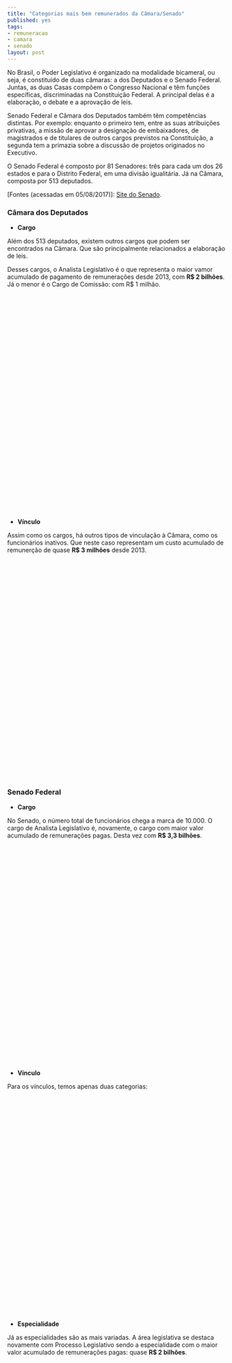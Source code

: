 ```yaml
---
title: "Categorias mais bem remunerados da Câmara/Senado"
published: yes
tags:
- remuneracao
- camara
- senado
layout: post
---
```






No Brasil, o Poder Legislativo é organizado na modalidade bicameral, ou seja, é constituído de duas câmaras: a dos Deputados e o Senado Federal. Juntas, as duas Casas compõem o Congresso Nacional e têm funções específicas, discriminadas na Constituição Federal. A principal delas é a elaboração, o debate e a aprovação de leis.

Senado Federal e Câmara dos Deputados também têm competências distintas. Por exemplo: enquanto o primeiro tem, entre as suas atribuições privativas, a missão de aprovar a designação de embaixadores, de magistrados e de titulares de outros cargos previstos na Constituição, a segunda tem a primazia sobre a discussão de projetos originados no Executivo.

O Senado Federal é composto por 81 Senadores: três para cada um dos 26 estados e para o Distrito Federal, em uma divisão igualitária. Já na Câmara, composta por 513 deputados.

[Fontes (acessadas em 05/08/2017)]: [Site do Senado](https://www12.senado.leg.br/transparencia/laipergunta).

### **Câmara dos Deputados**

* **Cargo**

Além dos 513 deputados, existem outros cargos que podem ser encontrados na Câmara. Que são principalmente relacionados a elaboração de leis.

Desses cargos, o Analista Legislativo é o que representa o maior vamor acumulado de pagamento de remunerações desde 2013, com **R$ 2 bilhões**. Já o menor é o Cargo de Comissão: com R$ 1 milhão. 

<!--html_preserve--><div id="htmlwidget-370c56d9bcadccf099fa" style="width:100%;height:500px;" class="highchart html-widget"></div>
<script type="application/json" data-for="htmlwidget-370c56d9bcadccf099fa">{"x":{"hc_opts":{"title":{"text":null},"yAxis":{"title":{"text":"Valor da Remuneração (milhões R$)"},"type":"linear"},"credits":{"enabled":false},"exporting":{"enabled":false},"plotOptions":{"series":{"turboThreshold":0,"showInLegend":true,"marker":{"enabled":true}},"treemap":{"layoutAlgorithm":"squarified"},"bubble":{"minSize":5,"maxSize":25},"scatter":{"marker":{"symbol":"circle"}}},"annotationsOptions":{"enabledButtons":false},"tooltip":{"delayForDisplay":10},"series":[{"name":"ANALISTA LEGISLATIVO","data":[{"area":"ANALISTA LEGISLATIVO","value":2032.38174832,"y":2032.38174832,"name":"ANALISTA LEGISLATIVO"}],"type":"bar"},{"name":"CARGO EM COMISSAO","data":[{"area":"CARGO EM COMISSAO","value":1.4081601,"y":1.4081601,"name":"CARGO EM COMISSAO"}],"type":"bar"},{"name":"DEPUTADO","data":[{"area":"DEPUTADO","value":514.33667766,"y":514.33667766,"name":"DEPUTADO"}],"type":"bar"},{"name":"TECNICO LEGISLATIVO","data":[{"area":"TECNICO LEGISLATIVO","value":1150.52070274,"y":1150.52070274,"name":"TECNICO LEGISLATIVO"}],"type":"bar"}],"xAxis":{"type":"category","title":{"text":"Cargos"}}},"theme":{"chart":{"backgroundColor":"transparent"}},"conf_opts":{"global":{"Date":null,"VMLRadialGradientURL":"http =//code.highcharts.com/list(version)/gfx/vml-radial-gradient.png","canvasToolsURL":"http =//code.highcharts.com/list(version)/modules/canvas-tools.js","getTimezoneOffset":null,"timezoneOffset":0,"useUTC":true},"lang":{"contextButtonTitle":"Chart context menu","decimalPoint":".","downloadJPEG":"Download JPEG image","downloadPDF":"Download PDF document","downloadPNG":"Download PNG image","downloadSVG":"Download SVG vector image","drillUpText":"Back to {series.name}","invalidDate":null,"loading":"Loading...","months":["January","February","March","April","May","June","July","August","September","October","November","December"],"noData":"No data to display","numericSymbols":["k","M","G","T","P","E"],"printChart":"Print chart","resetZoom":"Reset zoom","resetZoomTitle":"Reset zoom level 1:1","shortMonths":["Jan","Feb","Mar","Apr","May","Jun","Jul","Aug","Sep","Oct","Nov","Dec"],"thousandsSep":" ","weekdays":["Sunday","Monday","Tuesday","Wednesday","Thursday","Friday","Saturday"]}},"type":"chart","fonts":[],"debug":false},"evals":[],"jsHooks":[]}</script><!--/html_preserve-->

* **Vínculo**

Assim como os cargos, há outros tipos de vinculação à Câmara, como os funcionários inativos. Que neste caso representam um custo acumulado de remunerção de quase **R$ 3 milhões** desde 2013.

<!--html_preserve--><div id="htmlwidget-d638923a32ba2b901bf5" style="width:100%;height:500px;" class="highchart html-widget"></div>
<script type="application/json" data-for="htmlwidget-d638923a32ba2b901bf5">{"x":{"hc_opts":{"title":{"text":null},"yAxis":{"title":{"text":"Valor da Remuneração (milhões R$)"},"type":"linear"},"credits":{"enabled":false},"exporting":{"enabled":false},"plotOptions":{"series":{"turboThreshold":0,"showInLegend":true,"marker":{"enabled":true}},"treemap":{"layoutAlgorithm":"squarified"},"bubble":{"minSize":5,"maxSize":25},"scatter":{"marker":{"symbol":"circle"}}},"annotationsOptions":{"enabledButtons":false},"tooltip":{"delayForDisplay":10},"series":[{"name":"APOSENTADORIA PARLAMENTAR","data":[{"area":"APOSENTADORIA PARLAMENTAR","value":1.49574797,"y":1.49574797,"name":"APOSENTADORIA PARLAMENTAR"}],"type":"bar"},{"name":"CARGO DE NATUREZA ESPECIAL","data":[{"area":"CARGO DE NATUREZA ESPECIAL","value":0.55962438,"y":0.55962438,"name":"CARGO DE NATUREZA ESPECIAL"}],"type":"bar"},{"name":"INATIVO","data":[{"area":"INATIVO","value":2.86145309,"y":2.86145309,"name":"INATIVO"}],"type":"bar"},{"name":"PARLAMENTAR","data":[{"area":"PARLAMENTAR","value":512.84092969,"y":512.84092969,"name":"PARLAMENTAR"}],"type":"bar"},{"name":"PENSAO CIVIL","data":[{"area":"PENSAO CIVIL","value":1.18909502,"y":1.18909502,"name":"PENSAO CIVIL"}],"type":"bar"},{"name":"QUADRO EFETIVO","data":[{"area":"QUADRO EFETIVO","value":3178.85190295,"y":3178.85190295,"name":"QUADRO EFETIVO"}],"type":"bar"},{"name":"SECRETARIO PARLAMENTAR","data":[{"area":"SECRETARIO PARLAMENTAR","value":0.81600529,"y":0.81600529,"name":"SECRETARIO PARLAMENTAR"}],"type":"bar"},{"name":"SECRETARIO PARLAMENTAR REQUISITADO","data":[{"area":"SECRETARIO PARLAMENTAR REQUISITADO","value":0.03253043,"y":0.03253043,"name":"SECRETARIO PARLAMENTAR REQUISITADO"}],"type":"bar"}],"xAxis":{"type":"category","title":{"text":"Vínculo"}}},"theme":{"chart":{"backgroundColor":"transparent"}},"conf_opts":{"global":{"Date":null,"VMLRadialGradientURL":"http =//code.highcharts.com/list(version)/gfx/vml-radial-gradient.png","canvasToolsURL":"http =//code.highcharts.com/list(version)/modules/canvas-tools.js","getTimezoneOffset":null,"timezoneOffset":0,"useUTC":true},"lang":{"contextButtonTitle":"Chart context menu","decimalPoint":".","downloadJPEG":"Download JPEG image","downloadPDF":"Download PDF document","downloadPNG":"Download PNG image","downloadSVG":"Download SVG vector image","drillUpText":"Back to {series.name}","invalidDate":null,"loading":"Loading...","months":["January","February","March","April","May","June","July","August","September","October","November","December"],"noData":"No data to display","numericSymbols":["k","M","G","T","P","E"],"printChart":"Print chart","resetZoom":"Reset zoom","resetZoomTitle":"Reset zoom level 1:1","shortMonths":["Jan","Feb","Mar","Apr","May","Jun","Jul","Aug","Sep","Oct","Nov","Dec"],"thousandsSep":" ","weekdays":["Sunday","Monday","Tuesday","Wednesday","Thursday","Friday","Saturday"]}},"type":"chart","fonts":[],"debug":false},"evals":[],"jsHooks":[]}</script><!--/html_preserve-->

### **Senado Federal**

* **Cargo**

No Senado, o número total de funcionários chega a marca de 10.000. O cargo de Analista Legislativo é, novamente, o cargo com maior valor acumulado de remunerações pagas. Desta vez com **R$ 3,3 bilhões**.
<!--html_preserve--><div id="htmlwidget-7f4a6a0c579267d9c65c" style="width:100%;height:500px;" class="highchart html-widget"></div>
<script type="application/json" data-for="htmlwidget-7f4a6a0c579267d9c65c">{"x":{"hc_opts":{"title":{"text":null},"yAxis":{"title":{"text":"Valor da Remuneração (milhões R$)"},"type":"linear"},"credits":{"enabled":false},"exporting":{"enabled":false},"plotOptions":{"series":{"turboThreshold":0,"showInLegend":true,"marker":{"enabled":true}},"treemap":{"layoutAlgorithm":"squarified"},"bubble":{"minSize":5,"maxSize":25},"scatter":{"marker":{"symbol":"circle"}}},"annotationsOptions":{"enabledButtons":false},"tooltip":{"delayForDisplay":10},"series":[{"name":"ADVOGADO","data":[{"area":"ADVOGADO","value":42.17256124,"y":42.17256124,"name":"ADVOGADO"}],"type":"bar"},{"name":"ANALISTA LEGISLATIVO","data":[{"area":"ANALISTA LEGISLATIVO","value":3330.63228795,"y":3330.63228795,"name":"ANALISTA LEGISLATIVO"}],"type":"bar"},{"name":"AUXILIAR LEGISLATIVO","data":[{"area":"AUXILIAR LEGISLATIVO","value":77.25972892,"y":77.25972892,"name":"AUXILIAR LEGISLATIVO"}],"type":"bar"},{"name":"CARGO EM COMISSÃO","data":[{"area":"CARGO EM COMISSÃO","value":773.67466871,"y":773.67466871,"name":"CARGO EM COMISSÃO"}],"type":"bar"},{"name":"CARGO ISOLADO","data":[{"area":"CARGO ISOLADO","value":6.86246664,"y":6.86246664,"name":"CARGO ISOLADO"}],"type":"bar"},{"name":"CONSULTOR LEGISLATIVO","data":[{"area":"CONSULTOR LEGISLATIVO","value":511.08530283,"y":511.08530283,"name":"CONSULTOR LEGISLATIVO"}],"type":"bar"},{"name":"IPC","data":[{"area":"IPC","value":12.47854499,"y":12.47854499,"name":"IPC"}],"type":"bar"},{"name":"SECRETÁRIO PARLAMENTAR","data":[{"area":"SECRETÁRIO PARLAMENTAR","value":7.1071824,"y":7.1071824,"name":"SECRETÁRIO PARLAMENTAR"}],"type":"bar"},{"name":"TECNICO LEGISLATIVO","data":[{"area":"TECNICO LEGISLATIVO","value":3119.19319143,"y":3119.19319143,"name":"TECNICO LEGISLATIVO"}],"type":"bar"}],"xAxis":{"type":"category","title":{"text":"Cargos"}}},"theme":{"chart":{"backgroundColor":"transparent"}},"conf_opts":{"global":{"Date":null,"VMLRadialGradientURL":"http =//code.highcharts.com/list(version)/gfx/vml-radial-gradient.png","canvasToolsURL":"http =//code.highcharts.com/list(version)/modules/canvas-tools.js","getTimezoneOffset":null,"timezoneOffset":0,"useUTC":true},"lang":{"contextButtonTitle":"Chart context menu","decimalPoint":".","downloadJPEG":"Download JPEG image","downloadPDF":"Download PDF document","downloadPNG":"Download PNG image","downloadSVG":"Download SVG vector image","drillUpText":"Back to {series.name}","invalidDate":null,"loading":"Loading...","months":["January","February","March","April","May","June","July","August","September","October","November","December"],"noData":"No data to display","numericSymbols":["k","M","G","T","P","E"],"printChart":"Print chart","resetZoom":"Reset zoom","resetZoomTitle":"Reset zoom level 1:1","shortMonths":["Jan","Feb","Mar","Apr","May","Jun","Jul","Aug","Sep","Oct","Nov","Dec"],"thousandsSep":" ","weekdays":["Sunday","Monday","Tuesday","Wednesday","Thursday","Friday","Saturday"]}},"type":"chart","fonts":[],"debug":false},"evals":[],"jsHooks":[]}</script><!--/html_preserve-->

* **Vínculo**

Para os vínculos, temos apenas duas categorias:

<!--html_preserve--><div id="htmlwidget-212a66ce773a3f1af2d6" style="width:100%;height:500px;" class="highchart html-widget"></div>
<script type="application/json" data-for="htmlwidget-212a66ce773a3f1af2d6">{"x":{"hc_opts":{"title":{"text":null},"yAxis":{"title":{"text":"Valor da Remuneração (milhões R$)"},"type":"linear"},"credits":{"enabled":false},"exporting":{"enabled":false},"plotOptions":{"series":{"turboThreshold":0,"showInLegend":true,"marker":{"enabled":true}},"treemap":{"layoutAlgorithm":"squarified"},"bubble":{"minSize":5,"maxSize":25},"scatter":{"marker":{"symbol":"circle"}}},"annotationsOptions":{"enabledButtons":false},"tooltip":{"delayForDisplay":10},"series":[{"name":"COMISSIONADO","data":[{"area":"COMISSIONADO","value":773.67466871,"y":773.67466871,"name":"COMISSIONADO"}],"type":"bar"},{"name":"EFETIVO","data":[{"area":"EFETIVO","value":7106.7912664,"y":7106.7912664,"name":"EFETIVO"}],"type":"bar"}],"xAxis":{"type":"category","title":{"text":"Vínculo"}}},"theme":{"chart":{"backgroundColor":"transparent"}},"conf_opts":{"global":{"Date":null,"VMLRadialGradientURL":"http =//code.highcharts.com/list(version)/gfx/vml-radial-gradient.png","canvasToolsURL":"http =//code.highcharts.com/list(version)/modules/canvas-tools.js","getTimezoneOffset":null,"timezoneOffset":0,"useUTC":true},"lang":{"contextButtonTitle":"Chart context menu","decimalPoint":".","downloadJPEG":"Download JPEG image","downloadPDF":"Download PDF document","downloadPNG":"Download PNG image","downloadSVG":"Download SVG vector image","drillUpText":"Back to {series.name}","invalidDate":null,"loading":"Loading...","months":["January","February","March","April","May","June","July","August","September","October","November","December"],"noData":"No data to display","numericSymbols":["k","M","G","T","P","E"],"printChart":"Print chart","resetZoom":"Reset zoom","resetZoomTitle":"Reset zoom level 1:1","shortMonths":["Jan","Feb","Mar","Apr","May","Jun","Jul","Aug","Sep","Oct","Nov","Dec"],"thousandsSep":" ","weekdays":["Sunday","Monday","Tuesday","Wednesday","Thursday","Friday","Saturday"]}},"type":"chart","fonts":[],"debug":false},"evals":[],"jsHooks":[]}</script><!--/html_preserve-->

* **Especialidade**

Já as especialidades são as mais variadas. A área legislativa se destaca novamente com Processo Legislativo sendo a especialidade com o maior valor acumulado de remunerações pagas: quase **R$ 2 bilhões**.

<!--html_preserve--><div id="htmlwidget-ed5c5b67ccf5b026e436" style="width:100%;height:500px;" class="highchart html-widget"></div>
<script type="application/json" data-for="htmlwidget-ed5c5b67ccf5b026e436">{"x":{"hc_opts":{"title":{"text":null},"yAxis":{"title":{"text":"Valor da Remuneração (milhões R$)"},"type":"linear"},"credits":{"enabled":false},"exporting":{"enabled":false},"plotOptions":{"series":{"turboThreshold":0,"showInLegend":true,"marker":{"enabled":true}},"treemap":{"layoutAlgorithm":"squarified"},"bubble":{"minSize":5,"maxSize":25},"scatter":{"marker":{"symbol":"circle"}}},"annotationsOptions":{"enabledButtons":false},"tooltip":{"delayForDisplay":10},"series":[{"name":"ADMINISTRAÇÃO","data":[{"area":"ADMINISTRAÇÃO","value":974.5106681,"y":974.5106681,"name":"ADMINISTRAÇÃO"}],"type":"bar"},{"name":"ADVOCACIA","data":[{"area":"ADVOCACIA","value":46.30815292,"y":46.30815292,"name":"ADVOCACIA"}],"type":"bar"},{"name":"ANÁLISE DE CUSTOS","data":[{"area":"ANÁLISE DE CUSTOS","value":2.62533903,"y":2.62533903,"name":"ANÁLISE DE CUSTOS"}],"type":"bar"},{"name":"ANALISTA LEGISLATIVO","data":[{"area":"ANALISTA LEGISLATIVO","value":3.69529102,"y":3.69529102,"name":"ANALISTA LEGISLATIVO"}],"type":"bar"},{"name":"APOSENTADORIA SERVIDOR IPC/PSSC","data":[{"area":"APOSENTADORIA SERVIDOR IPC/PSSC","value":12.47854499,"y":12.47854499,"name":"APOSENTADORIA SERVIDOR IPC/PSSC"}],"type":"bar"},{"name":"ARQUITETURA","data":[{"area":"ARQUITETURA","value":9.37548639,"y":9.37548639,"name":"ARQUITETURA"}],"type":"bar"},{"name":"ARQUIVOLOGIA","data":[{"area":"ARQUIVOLOGIA","value":10.06995646,"y":10.06995646,"name":"ARQUIVOLOGIA"}],"type":"bar"},{"name":"ASSESSOR","data":[{"area":"ASSESSOR","value":1.23305588,"y":1.23305588,"name":"ASSESSOR"}],"type":"bar"},{"name":"ASSESSORAMENTO EM ORÇAMENTOS","data":[{"area":"ASSESSORAMENTO EM ORÇAMENTOS","value":66.59016517,"y":66.59016517,"name":"ASSESSORAMENTO EM ORÇAMENTOS"}],"type":"bar"},{"name":"ASSESSORAMENTO LEGISLATIVO","data":[{"area":"ASSESSORAMENTO LEGISLATIVO","value":443.10687955,"y":443.10687955,"name":"ASSESSORAMENTO LEGISLATIVO"}],"type":"bar"},{"name":"ASSISTÊNCIA A PLENÁRIOS E PORTARIA","data":[{"area":"ASSISTÊNCIA A PLENÁRIOS E PORTARIA","value":157.79332561,"y":157.79332561,"name":"ASSISTÊNCIA A PLENÁRIOS E PORTARIA"}],"type":"bar"},{"name":"ASSISTÊNCIA SOCIAL","data":[{"area":"ASSISTÊNCIA SOCIAL","value":1.91838316,"y":1.91838316,"name":"ASSISTÊNCIA SOCIAL"}],"type":"bar"},{"name":"BIBLIOTECONOMIA","data":[{"area":"BIBLIOTECONOMIA","value":62.41409793,"y":62.41409793,"name":"BIBLIOTECONOMIA"}],"type":"bar"},{"name":"CHEFE DE GABINETE DA PRESIDÊNCIA","data":[{"area":"CHEFE DE GABINETE DA PRESIDÊNCIA","value":1.33967685,"y":1.33967685,"name":"CHEFE DE GABINETE DA PRESIDÊNCIA"}],"type":"bar"},{"name":"COMUNICAÇÃO SOCIAL","data":[{"area":"COMUNICAÇÃO SOCIAL","value":375.58574908,"y":375.58574908,"name":"COMUNICAÇÃO SOCIAL"}],"type":"bar"},{"name":"CONTABILIDADE","data":[{"area":"CONTABILIDADE","value":40.36274123,"y":40.36274123,"name":"CONTABILIDADE"}],"type":"bar"},{"name":"DIRETOR","data":[{"area":"DIRETOR","value":5.62941076,"y":5.62941076,"name":"DIRETOR"}],"type":"bar"},{"name":"DIRETOR DE SECRETARIA","data":[{"area":"DIRETOR DE SECRETARIA","value":2.4832993,"y":2.4832993,"name":"DIRETOR DE SECRETARIA"}],"type":"bar"},{"name":"DIRETOR-EXECUTIVO","data":[{"area":"DIRETOR-EXECUTIVO","value":1.38825811,"y":1.38825811,"name":"DIRETOR-EXECUTIVO"}],"type":"bar"},{"name":"EDIFICAÇÕES","data":[{"area":"EDIFICAÇÕES","value":265.75748254,"y":265.75748254,"name":"EDIFICAÇÕES"}],"type":"bar"},{"name":"ELETRÔNICA E TELECOMUNICAÇÕES","data":[{"area":"ELETRÔNICA E TELECOMUNICAÇÕES","value":63.70418757,"y":63.70418757,"name":"ELETRÔNICA E TELECOMUNICAÇÕES"}],"type":"bar"},{"name":"ENFERMAGEM","data":[{"area":"ENFERMAGEM","value":64.76559034,"y":64.76559034,"name":"ENFERMAGEM"}],"type":"bar"},{"name":"ENGENHARIA","data":[{"area":"ENGENHARIA","value":30.55717596,"y":30.55717596,"name":"ENGENHARIA"}],"type":"bar"},{"name":"FARMÁCIA","data":[{"area":"FARMÁCIA","value":2.26830071,"y":2.26830071,"name":"FARMÁCIA"}],"type":"bar"},{"name":"FISIOTERAPIA","data":[{"area":"FISIOTERAPIA","value":0.95821766,"y":0.95821766,"name":"FISIOTERAPIA"}],"type":"bar"},{"name":"INFORMÁTICA LEGISLATIVA","data":[{"area":"INFORMÁTICA LEGISLATIVA","value":624.52519066,"y":624.52519066,"name":"INFORMÁTICA LEGISLATIVA"}],"type":"bar"},{"name":"MANUTENÇÃO DE MÁQUINAS GRÁFICAS","data":[{"area":"MANUTENÇÃO DE MÁQUINAS GRÁFICAS","value":8.89669135,"y":8.89669135,"name":"MANUTENÇÃO DE MÁQUINAS GRÁFICAS"}],"type":"bar"},{"name":"MEDICINA","data":[{"area":"MEDICINA","value":101.51167132,"y":101.51167132,"name":"MEDICINA"}],"type":"bar"},{"name":"NaN","data":[{"area":"NaN","value":773.67466871,"y":773.67466871,"name":"NaN"}],"type":"bar"},{"name":"NUTRIÇÃO","data":[{"area":"NUTRIÇÃO","value":0.91111044,"y":0.91111044,"name":"NUTRIÇÃO"}],"type":"bar"},{"name":"ODONTOLOGIA","data":[{"area":"ODONTOLOGIA","value":8.48714466,"y":8.48714466,"name":"ODONTOLOGIA"}],"type":"bar"},{"name":"ORÇAMENTO PÚBLICO","data":[{"area":"ORÇAMENTO PÚBLICO","value":83.4404871,"y":83.4404871,"name":"ORÇAMENTO PÚBLICO"}],"type":"bar"},{"name":"POLICIAL LEGISLATIVO FEDERAL","data":[{"area":"POLICIAL LEGISLATIVO FEDERAL","value":509.39673824,"y":509.39673824,"name":"POLICIAL LEGISLATIVO FEDERAL"}],"type":"bar"},{"name":"PROCESSO INDUSTRIAL GRÁFICO","data":[{"area":"PROCESSO INDUSTRIAL GRÁFICO","value":706.26553286,"y":706.26553286,"name":"PROCESSO INDUSTRIAL GRÁFICO"}],"type":"bar"},{"name":"PROCESSO LEGISLATIVO","data":[{"area":"PROCESSO LEGISLATIVO","value":1983.36444273,"y":1983.36444273,"name":"PROCESSO LEGISLATIVO"}],"type":"bar"},{"name":"PSICOLOGIA","data":[{"area":"PSICOLOGIA","value":7.71578447,"y":7.71578447,"name":"PSICOLOGIA"}],"type":"bar"},{"name":"RADIOLOGIA","data":[{"area":"RADIOLOGIA","value":2.78927184,"y":2.78927184,"name":"RADIOLOGIA"}],"type":"bar"},{"name":"REABILITAÇÃO","data":[{"area":"REABILITAÇÃO","value":2.24106408,"y":2.24106408,"name":"REABILITAÇÃO"}],"type":"bar"},{"name":"REDAÇÃO E REVISÃO","data":[{"area":"REDAÇÃO E REVISÃO","value":79.37036826,"y":79.37036826,"name":"REDAÇÃO E REVISÃO"}],"type":"bar"},{"name":"REGISTRO E REDAÇÃO PARLAMENTAR","data":[{"area":"REGISTRO E REDAÇÃO PARLAMENTAR","value":191.89524542,"y":191.89524542,"name":"REGISTRO E REDAÇÃO PARLAMENTAR"}],"type":"bar"},{"name":"SECRETÁRIO PARLAMENTAR","data":[{"area":"SECRETÁRIO PARLAMENTAR","value":7.1071824,"y":7.1071824,"name":"SECRETÁRIO PARLAMENTAR"}],"type":"bar"},{"name":"SEGURANÇA","data":[{"area":"SEGURANÇA","value":130.61289708,"y":130.61289708,"name":"SEGURANÇA"}],"type":"bar"},{"name":"TELEFONIA","data":[{"area":"TELEFONIA","value":0.76452826,"y":0.76452826,"name":"TELEFONIA"}],"type":"bar"},{"name":"TRADUÇÃO E INTERPRETAÇÃO","data":[{"area":"TRADUÇÃO E INTERPRETAÇÃO","value":10.57647891,"y":10.57647891,"name":"TRADUÇÃO E INTERPRETAÇÃO"}],"type":"bar"}],"xAxis":{"type":"category","title":{"text":"Especialidade"}}},"theme":{"chart":{"backgroundColor":"transparent"}},"conf_opts":{"global":{"Date":null,"VMLRadialGradientURL":"http =//code.highcharts.com/list(version)/gfx/vml-radial-gradient.png","canvasToolsURL":"http =//code.highcharts.com/list(version)/modules/canvas-tools.js","getTimezoneOffset":null,"timezoneOffset":0,"useUTC":true},"lang":{"contextButtonTitle":"Chart context menu","decimalPoint":".","downloadJPEG":"Download JPEG image","downloadPDF":"Download PDF document","downloadPNG":"Download PNG image","downloadSVG":"Download SVG vector image","drillUpText":"Back to {series.name}","invalidDate":null,"loading":"Loading...","months":["January","February","March","April","May","June","July","August","September","October","November","December"],"noData":"No data to display","numericSymbols":["k","M","G","T","P","E"],"printChart":"Print chart","resetZoom":"Reset zoom","resetZoomTitle":"Reset zoom level 1:1","shortMonths":["Jan","Feb","Mar","Apr","May","Jun","Jul","Aug","Sep","Oct","Nov","Dec"],"thousandsSep":" ","weekdays":["Sunday","Monday","Tuesday","Wednesday","Thursday","Friday","Saturday"]}},"type":"chart","fonts":[],"debug":false},"evals":[],"jsHooks":[]}</script><!--/html_preserve-->
